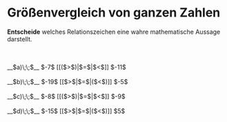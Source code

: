 <!--
version:  0.0.1

language: de

@style
input {
    text-align: center;
}

.flex-container {
    display: flex;
    flex-wrap: wrap;
    align-items: stretch;
    gap: 20px;
}

.flex-child {
    flex: 1;
    min-width: 350px;
    margin-right: 20px;
}

@media (max-width: 400px) {
    .flex-child {
        flex: 100%;
        margin-right: 0;
    }
}
@end

formula: \carry   \textcolor{red}{\scriptsize #1}
formula: \digit   \rlap{\carry{#1}}\phantom{#2}#2
formula: \permil  \text{‰}

import: https://raw.githubusercontent.com/LiaTemplates/Tikz-Jax/main/README.md

script: https://cdn.jsdelivr.net/gh/LiaTemplates/Tikz-Jax@main/dist/index.js


tags: Negative Zahlen, Zahlenverständnis, sehr leicht, sehr niedrig, Angeben

comment: Welche Zahl ist größer? Gib es an.

author: Martin Lommatzsch

-->




# Größenvergleich von ganzen Zahlen

**Entscheide** welches Relationszeichen eine wahre mathematische Aussage darstellt.

<br>
<section class="flex-container">
<div class="flex-child">

<br>
__$a)\;\;$__ $-7$ [[($>$)|$=$|$<$]] $-11$ 
<br>
</div>
<div class="flex-child">
<br>
__$b)\;\;$__ $-19$ [[$>$|$=$|($<$)]] $-5$ 
<br>
</div>
<div class="flex-child">
<br>
__$c)\;\;$__ $-8$ [[($>$)|$=$|$<$]] $-9$ 
<br>
</div>
<div class="flex-child">
<br>
__$d)\;\;$__ $-15$ [[$>$|$=$|($<$)]] $5$ 

</div>
</section>
<br>
<br>
<br>
<br>

